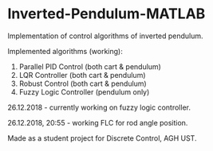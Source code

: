 # Inverted-Pendulum-MATLAB
Implementation of control algorithms of inverted pendulum.

Implemented algorithms (working):
1. Parallel PID Control (both cart & pendulum)
2. LQR Controller (both cart & pendulum)
3. Robust Control (both cart & pendulum)
4. Fuzzy Logic Controller (pendulum only)

26.12.2018 - currently working on fuzzy logic controller.

26.12.2018, 20:55 - working FLC for rod angle position.

Made as a student project for Discrete Control, AGH UST.
